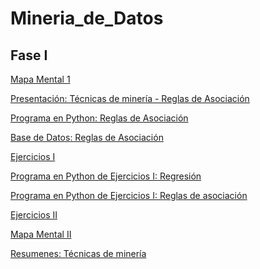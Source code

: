 # Mineria_de_Datos

## Fase I

[Mapa Mental 1](https://github.com/AlfonLLM/Mineria_de_Datos/blob/master/MapaMental_1_1887939.pdf)

[Presentación: Técnicas de minería - Reglas de Asociación](https://github.com/FernandoGonzalezC/MineriadeDatos/blob/master/Presentaci%C3%B3n_Reglas%20de%20asociaci%C3%B3n_002.pdf)

[Programa en Python: Reglas de Asociación](https://github.com/FernandoGonzalezC/MineriadeDatos/blob/master/Reglas_de_Asociacion.ipynb)

[Base de Datos: Reglas de Asociación](https://github.com/FernandoGonzalezC/MineriadeDatos/blob/master/Base%20de%20Datos.csv)

[Ejercicios I](https://github.com/FernandoGonzalezC/MineriadeDatos/blob/master/Ejercicios1_002.pdf)

[Programa en Python de Ejercicios I: Regresión](https://github.com/FernandoGonzalezC/MineriadeDatos/blob/master/Ejercicio%201%20-%20Regresi%C3%B3n.ipynb)

[Programa en Python de Ejercicios I: Reglas de asociación](https://github.com/FernandoGonzalezC/MineriadeDatos/blob/master/Ejercicio%201%20-%20Reglas%20de%20Asociaci%C3%B3n.ipynb)

[Ejercicios II]()

[Mapa Mental II]()

[Resumenes: Técnicas de minería]()

